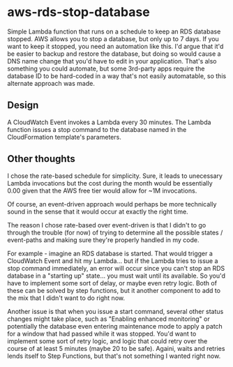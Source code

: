 # aws-rds-stop-database

Simple Lambda function that runs on a schedule to keep an RDS database stopped. AWS allows you to stop a database, but only up to 7 days. If you want to keep it stopped, you need an automation like this. I'd argue that it'd be easier to backup and restore the database, but doing so would cause a DNS name change that you'd have to edit in your application. That's also something you could automate, but some 3rd-party apps require the database ID to be hard-coded in a way that's not easily automatable, so this alternate approach was made.

## Design

A CloudWatch Event invokes a Lambda every 30 minutes. The Lambda function issues a stop command to the database named in the CloudFormation template's parameters.

## Other thoughts

I chose the rate-based schedule for simplicity. Sure, it leads to unecessary Lambda invocations but the cost during the month would be essentially 0.00 given that the AWS free tier would allow for ~1M invocations. 

Of course, an event-driven approach would perhaps be more technically sound in the sense that it would occur at exactly the right time.

The reason I chose rate-based over event-driven is that I didn't to go through the trouble (for now) of trying to determine all the possible states / event-paths and making sure they're properly handled in my code. 

For example - imagine an RDS database is started. That would trigger a CloudWatch Event and hit my Lambda... but if the Lambda tries to issue a stop command immediately, an error will occur since you can't stop an RDS database in a "starting up" state... you must wait until its available. So you'd have to implement some sort of delay, or maybe even retry logic. Both of these can be solved by step functions, but it another component to add to the mix that I didn't want to do right now.

Another issue is that when you issue a start command, several other status changes might take place, such as "Enabling enhanced monitoring" or potentially the database even entering maintenance mode to apply a patch for a window that had passed while it was stopped. You'd want to implement some sort of retry logic, and logic that could retry over the course of at least 5 minutes (maybe 20 to be safe). Againi, waits and retries lends itself to Step Functions, but that's not something I wanted right now.
